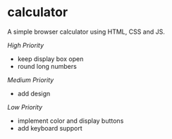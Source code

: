 # calculator
A simple browser calculator using HTML, CSS and JS. 

<TODO>

*High Priority*
- keep display box open
- round long numbers

*Medium Priority*
- add design

*Low Priority*
- implement color and display buttons
- add keyboard support